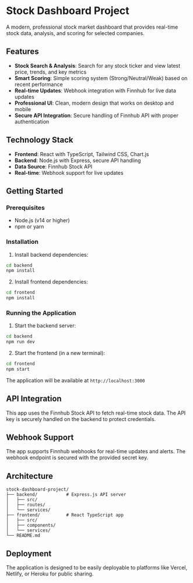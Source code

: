 # Stock Dashboard Project

A modern, professional stock market dashboard that provides real-time stock data, analysis, and scoring for selected companies.

## Features

- **Stock Search & Analysis**: Search for any stock ticker and view latest price, trends, and key metrics
- **Smart Scoring**: Simple scoring system (Strong/Neutral/Weak) based on recent performance
- **Real-time Updates**: Webhook integration with Finnhub for live data updates
- **Professional UI**: Clean, modern design that works on desktop and mobile
- **Secure API Integration**: Secure handling of Finnhub API with proper authentication

## Technology Stack

- **Frontend**: React with TypeScript, Tailwind CSS, Chart.js
- **Backend**: Node.js with Express, secure API handling
- **Data Source**: Finnhub Stock API
- **Real-time**: Webhook support for live updates

## Getting Started

### Prerequisites
- Node.js (v14 or higher)
- npm or yarn

### Installation

1. Install backend dependencies:
```bash
cd backend
npm install
```

2. Install frontend dependencies:
```bash
cd frontend
npm install
```

### Running the Application

1. Start the backend server:
```bash
cd backend
npm run dev
```

2. Start the frontend (in a new terminal):
```bash
cd frontend
npm start
```

The application will be available at `http://localhost:3000`

## API Integration

This app uses the Finnhub Stock API to fetch real-time stock data. The API key is securely handled on the backend to protect credentials.

## Webhook Support

The app supports Finnhub webhooks for real-time updates and alerts. The webhook endpoint is secured with the provided secret key.

## Architecture

```
stock-dashboard-project/
├── backend/           # Express.js API server
│   ├── src/
│   ├── routes/
│   └── services/
├── frontend/          # React TypeScript app
│   ├── src/
│   ├── components/
│   └── services/
└── README.md
```

## Deployment

The application is designed to be easily deployable to platforms like Vercel, Netlify, or Heroku for public sharing.

